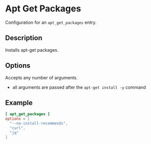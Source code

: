 # Apt Get Packages

Configuration for an `apt_get_packages` entry.

## Description

Installs apt-get packages.

## Options

Accepts any number of arguments.

- all arguments are passed after the `apt-get install -y` command

## Example

```toml
[ apt_get_packages ]
options = [
  "--no-install-recommends",
  "curl",
  "jq"
]
```

